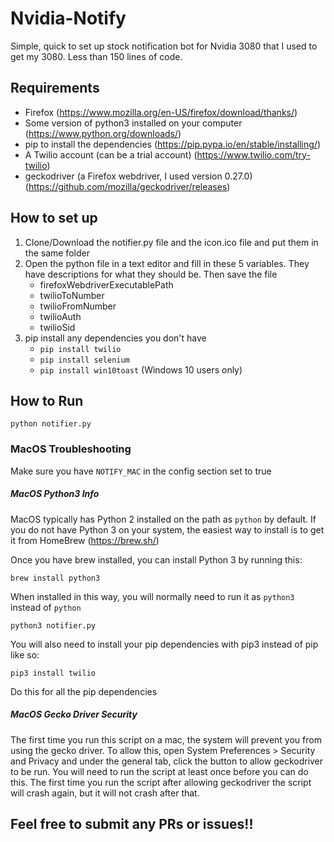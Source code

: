 # Nvidia-Notify
Simple, quick to set up stock notification bot for Nvidia 3080 that I used to get my 3080. Less than 150 lines of code.

## Requirements
- Firefox (https://www.mozilla.org/en-US/firefox/download/thanks/)
- Some version of python3 installed on your computer (https://www.python.org/downloads/)
- pip to install the dependencies (https://pip.pypa.io/en/stable/installing/)
- A Twilio account (can be a trial account) (https://www.twilio.com/try-twilio)
- geckodriver (a Firefox webdriver, I used version 0.27.0) (https://github.com/mozilla/geckodriver/releases)

## How to set up
1. Clone/Download the notifier.py file and the icon.ico file and put them in the same folder
2. Open the python file in a text editor and fill in these 5 variables. They have descriptions for what they should be. Then save the file	
	-	firefoxWebdriverExecutablePath
	-	twilioToNumber
	-	twilioFromNumber
	-	twilioAuth
	-	twilioSid
3. pip install any dependencies you don't have
	- `pip install twilio`
	- `pip install selenium`
	- `pip install win10toast` (Windows 10 users only)
## How to Run

```
python notifier.py
```

### MacOS Troubleshooting

Make sure you have `NOTIFY_MAC` in the config section set to true

##### MacOS Python3 Info

MacOS typically has Python 2 installed on the path as `python` by default. If you do not have Python 3 on your system, 
the easiest way to install is to get it from HomeBrew (https://brew.sh/)

Once you have brew installed, you can install Python 3 by running this:

```
brew install python3
```

When installed in this way, you will normally need to run it as `python3` instead of `python` 

```
python3 notifier.py
```

You will also need to install your pip dependencies with pip3 instead of pip like so:

```
pip3 install twilio
```

Do this for all the pip dependencies

##### MacOS Gecko Driver Security

The first time you run this script on a mac, the system will prevent you from using the gecko driver.  To allow this, open System Preferences > Security and Privacy and under the general tab, click the button to allow geckodriver to be run.  You will need to run the script at least once before you can do this.  The first time you run the script after allowing geckodriver the script will crash again, but it will not crash after that. 

## Feel free to submit any PRs or issues!!  

